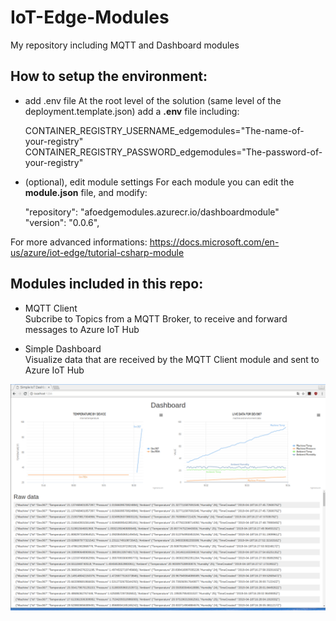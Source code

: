 # IoT-Edge-Modules
My repository including MQTT and Dashboard modules

## How to setup the environment:
- add .env file
At the root level of the solution (same level of the deployment.template.json) add a **.env** file including:

  CONTAINER_REGISTRY_USERNAME_edgemodules="The-name-of-your-registry"
  CONTAINER_REGISTRY_PASSWORD_edgemodules="The-password-of-your-registry"

- (optional), edit module settings
For each module you can edit the **module.json** file, and modify:

  "repository": "afoedgemodules.azurecr.io/dashboardmodule"  
  "version": "0.0.6",

For more advanced informations: https://docs.microsoft.com/en-us/azure/iot-edge/tutorial-csharp-module

## Modules included in this repo:

- MQTT Client  
Subcribe to Topics from a MQTT Broker, to receive and forward messages to Azure IoT Hub

- Simple Dashboard  
Visualize data that are received by the MQTT Client module and sent to Azure IoT Hub 

![Dashboard](/doc/dashboard.png)
